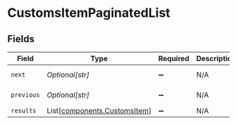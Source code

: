 # CustomsItemPaginatedList


## Fields

| Field                                                                  | Type                                                                   | Required                                                               | Description                                                            | Example                                                                |
| ---------------------------------------------------------------------- | ---------------------------------------------------------------------- | ---------------------------------------------------------------------- | ---------------------------------------------------------------------- | ---------------------------------------------------------------------- |
| `next`                                                                 | *Optional[str]*                                                        | :heavy_minus_sign:                                                     | N/A                                                                    | baseurl?page=3&results=10                                              |
| `previous`                                                             | *Optional[str]*                                                        | :heavy_minus_sign:                                                     | N/A                                                                    | baseurl?page=1&results=10                                              |
| `results`                                                              | List[[components.CustomsItem](../../models/components/customsitem.md)] | :heavy_minus_sign:                                                     | N/A                                                                    |                                                                        |
